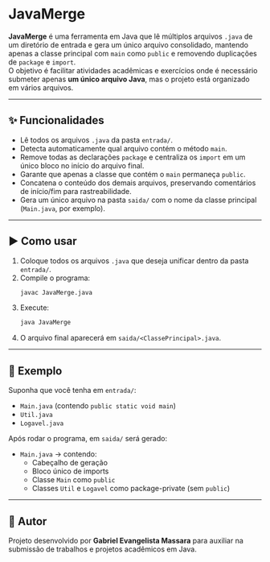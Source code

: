 # JavaMerge

**JavaMerge** é uma ferramenta em Java que lê múltiplos arquivos `.java` de um diretório de entrada e gera um único arquivo consolidado, mantendo apenas a classe principal com `main` como `public` e removendo duplicações de `package` e `import`.  
O objetivo é facilitar atividades acadêmicas e exercícios onde é necessário submeter apenas **um único arquivo Java**, mas o projeto está organizado em vários arquivos.  

---

## ✨ Funcionalidades
- Lê todos os arquivos `.java` da pasta `entrada/`.  
- Detecta automaticamente qual arquivo contém o método `main`.  
- Remove todas as declarações `package` e centraliza os `import` em um único bloco no início do arquivo final.  
- Garante que apenas a classe que contém o `main` permaneça `public`.  
- Concatena o conteúdo dos demais arquivos, preservando comentários de início/fim para rastreabilidade.  
- Gera um único arquivo na pasta `saida/` com o nome da classe principal (`Main.java`, por exemplo).  

---

## ▶️ Como usar
1. Coloque todos os arquivos `.java` que deseja unificar dentro da pasta `entrada/`.  
2. Compile o programa:  
   ```bash
   javac JavaMerge.java
   ```
3. Execute:  
   ```bash
   java JavaMerge
   ```
4. O arquivo final aparecerá em `saida/<ClassePrincipal>.java`.  

---

## 📌 Exemplo
Suponha que você tenha em `entrada/`:  
- `Main.java` (contendo `public static void main`)  
- `Util.java`  
- `Logavel.java`  

Após rodar o programa, em `saida/` será gerado:  
- `Main.java` → contendo:
  - Cabeçalho de geração  
  - Bloco único de imports  
  - Classe `Main` como `public`  
  - Classes `Util` e `Logavel` como package-private (sem `public`)  

---

## 👤 Autor
Projeto desenvolvido por **Gabriel Evangelista Massara** para auxiliar na submissão de trabalhos e projetos acadêmicos em Java.  
